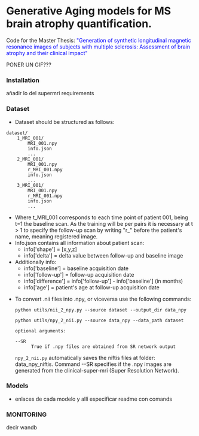 # Generative Aging models for MS brain atrophy quantification.

Code for the Master Thesis: <span style="color: blue"> "Generation of synthetic longitudinal magnetic resonance images of subjects with multiple sclerosis: Assessment of brain atrophy and their clinical impact" </span>

PONER UN GIF???

### Installation 
añadir lo del supermri
requirements

### Dataset

* Dataset should be structured as follows:
```
dataset/
    1_MRI_001/
        MRI_001.npy
        info.json
        ...
    2_MRI_001/
        MRI_001.npy
        r_MRI_001.npy
        info.json
        ...
    3_MRI_001/
        MRI_001.npy
        r_MRI_001.npy
        info.json
        ...
  ```

- Where t_MRI_001 corresponds to each time point of patient 001, being t=1 the baseline scan. As the training will be per pairs it is necessary at t > 1 to specify the follow-up scan by writing "r_" before the patient's name, meaning registered image.
- Info.json contains all information about patient scan:
  - info['shape'] = [x,y,z]
  - info['delta'] = delta value between follow-up and baseline image
- Additionally info:
  - info['baseline'] = baseline acquisition date
  - info['follow-up'] = follow-up acquisition date
  - info['difference'] = info['follow-up'] - info['baseline'] (in months)
  - info['age'] = patient's age at follow-up acquisition date

* To convert .nii files into .npy, or viceversa use the following commands:
  ```
  python utils/nii_2_npy.py --source dataset --output_dir data_npy
  ```
  ```
  python utils/npy_2_nii.py --source data_npy --data_path dataset 

  optional arguments:

  --SR
        True if .npy files are obtained from SR network output

  ```
  
  `npy_2_nii.py` automatically saves the niftis files at folder: data_npy_niftis. Command --SR specifies if the .npy images are generated from the clinical-super-mri (Super Resolution Network).

### Models 
- enlaces de cada modelo y allí especificar readme con comands
  
### MONITORING 
decir wandb

